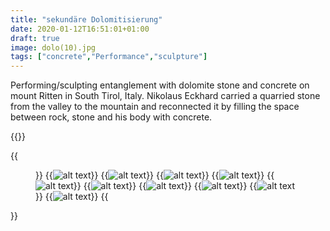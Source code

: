 ```yaml
---
title: "sekundäre Dolomitisierung"
date: 2020-01-12T16:51:01+01:00
draft: true
image: dolo(10).jpg
tags: ["concrete","Performance","sculpture"]
---
```


Performing/sculpting entanglement with dolomite stone and concrete on mount Ritten in South Tirol, Italy.
Nikolaus Eckhard carried a quarried stone from the valley to the mountain and reconnected it by filling the space between rock, stone and his body with concrete.

{{<space>}}

{{<figure figcaption="caption text" >}}
  {{<img src=dolo_hp(1).jpg alt="alt text" >}}
  {{<img src=dolo_hp(2).jpg alt="alt text" >}}
  {{<img src=dolo_hp(3).jpg alt="alt text" >}}
  {{<img src=dolo_hp(4).jpg alt="alt text" >}}
  {{<img src=dolo_hp(5).jpg alt="alt text" >}}
  {{<img src=dolo_hp(6).jpg alt="alt text" >}}
  {{<img src=dolo_hp(7).jpg alt="alt text" >}}
  {{<img src=dolo_hp(8).jpg alt="alt text" >}}
  {{<img src=dolo_hp(9).jpg alt="alt text" >}}
  {{<img src=dolo_hp(10).jpg alt="alt text" >}}
{{</figure >}}